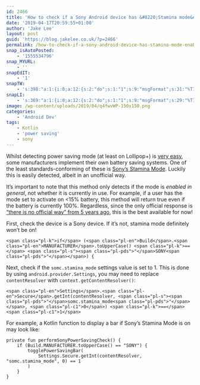 ```yaml
---
id: 2466
title: 'How to check if a Sony Android device has &#8220;Stamina mode&#8221; enabled'
date: '2019-04-17T20:59:55+01:00'
author: 'Jake Lee'
layout: post
guid: 'https://blog.jakelee.co.uk/?p=2466'
permalink: /how-to-check-if-a-sony-android-device-has-stamina-mode-enabled/
snap_isAutoPosted:
    - '1555534796'
snap_MYURL:
    - ''
snapEdIT:
    - '1'
snapTW:
    - 's:398:"a:1:{i:0;a:12:{s:2:"do";s:1:"1";s:9:"msgFormat";s:31:"%TITLE% (%HCATS% %HTAGS%) %URL%";s:8:"attchImg";s:1:"0";s:9:"isAutoImg";s:1:"A";s:8:"imgToUse";s:0:"";s:9:"isAutoURL";s:1:"A";s:8:"urlToUse";s:0:"";s:4:"doTW";i:0;s:8:"isPosted";s:1:"1";s:4:"pgID";s:19:"1118620329042161665";s:7:"postURL";s:57:"https://twitter.com/JakeLeeLtd/status/1118620329042161665";s:5:"pDate";s:19:"2019-04-17 21:00:44";}}";'
snapLI:
    - 's:369:"a:1:{i:0;a:12:{s:2:"do";s:1:"1";s:9:"msgFormat";s:29:"%TITLE% %HCATS% %HTAGS% %URL%";s:8:"postType";s:1:"A";s:9:"isAutoImg";s:1:"A";s:8:"imgToUse";s:0:"";s:9:"isAutoURL";s:1:"A";s:8:"urlToUse";s:0:"";s:4:"doLI";i:0;s:8:"isPosted";s:1:"1";s:4:"pgID";s:0:"";s:7:"postURL";s:50:"www.linkedin.com/updates?topic=6524386024196448256";s:5:"pDate";s:19:"2019-04-17 21:00:45";}}";'
image: /wp-content/uploads/2019/04/q4fwvWP-150x150.png
categories:
    - 'Android Dev'
tags:
    - Kotlin
    - 'power saving'
    - sony
---
```


Whilst detecting power saving mode (at least on Lollipop+) is [very easy](https://blog.jakelee.co.uk/displaying-a-power-saving-enabled-bar-inside-your-android-app/), some manufacturers implement their own battery saving systems. One of the least standards-conforming of these is [Sony’s Stamina Mode](https://support.sonymobile.com/gb/xperiam2/faq/battery,-power-&-charging/023101886c027a68013a30335ef3007772/). Luckily this is easily detected, albeit in an unofficial way.

It’s important to note that this method only detects if the mode is *enabled in general*, not whether it is currently in use. For example, if a user has the mode set to activate on &lt;15% battery, this method will return true even if the battery is currently 100%. Regardless, since the only official response is [“there is no official way” from 5 years ago](https://stackoverflow.com/a/19823306/608312), this is the best available for now!

First, check the device is a Sony device. If it’s not, stamina mode definitely won’t be on!

```
<span class="pl-k">if</span> (<span class="pl-en">Build</span>.<span class="pl-en">MANUFACTURER</span>.toUpperCase() <span class="pl-k">==</span> <span class="pl-s"><span class="pl-pds">"</span>SONY<span class="pl-pds">"</span></span>) {
```

Next, check if the `somc.stamina_mode` settings value is set to 1. This is done by using `android.provider.Settings`, you may need to replace `contentResolver` with `context.getContentResolver()`:

```
<span class="pl-en">Settings</span>.<span class="pl-en">Secure</span>.getInt(contentResolver, <span class="pl-s"><span class="pl-pds">"</span>somc.stamina_mode<span class="pl-pds">"</span></span>, <span class="pl-c1">0</span>) <span class="pl-k">==</span> <span class="pl-c1">1</span>
```

For example, a Kotlin function to display a bar if Sony’s Stamina Mode is on may look like:

```
private fun performSonyPowerSavingCheck() {
    if (Build.MANUFACTURER.toUpperCase() == "SONY") {
        togglePowerSavingBar(
            Settings.Secure.getInt(contentResolver, "somc.stamina_mode", 0) == 1
        )
    }
}
```